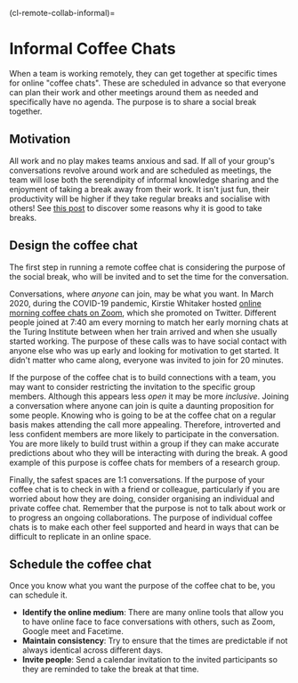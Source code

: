 (cl-remote-collab-informal)=
# Informal Coffee Chats

When a team is working remotely, they can get together at specific times for online "coffee chats".
These are scheduled in advance so that everyone can plan their work and other meetings around them as needed and specifically have no agenda.
The purpose is to share a social break together.

## Motivation

All work and no play makes teams anxious and sad.
If all of your group's conversations revolve around work and are scheduled as meetings, the team will lose both the serendipity of informal knowledge sharing and the enjoyment of taking a break away from their work.
It isn't just fun, their productivity will be higher if they take regular breaks and socialise with others! See [this post](https://buffer.com/resources/science-taking-breaks-at-work/) to discover some reasons why it is good to take breaks.

## Design the coffee chat

The first step in running a remote coffee chat is considering the purpose of the social break, who will be invited and to set the time for the conversation.

Conversations, where *anyone* can join, may be what you want.
In March 2020, during the COVID-19 pandemic, Kirstie Whitaker hosted [online morning coffee chats on Zoom](https://twitter.com/kirstie_j/status/1239455513080926208?s=20), which she promoted on Twitter.
Different people joined at 7:40 am every morning to match her early morning chats at the Turing Institute between when her train arrived and when she usually started working.
The purpose of these calls was to have social contact with anyone else who was up early and looking for motivation to get started.
It didn't matter who came along, everyone was invited to join for 20 minutes.

If the purpose of the coffee chat is to build connections with a team, you may want to consider restricting the invitation to the specific group members.
Although this appears less *open* it may be more *inclusive*.
Joining a conversation where anyone can join is quite a daunting proposition for some people.
Knowing who is going to be at the coffee chat on a regular basis makes attending the call more appealing. Therefore, introverted and less confident members are more likely to participate in the conversation.
You are more likely to build trust within a group if they can make accurate predictions about who they will be interacting with during the break.
A good example of this purpose is coffee chats for members of a research group.

Finally, the safest spaces are 1:1 conversations.
If the purpose of your coffee chat is to check in with a friend or colleague, particularly if you are worried about how they are doing, consider organising an individual and private coffee chat.
Remember that the purpose is not to talk about work or to progress an ongoing collaborations.
The purpose of individual coffee chats is to make each other feel supported and heard in ways that can be difficult to replicate in an online space.

## Schedule the coffee chat

Once you know what you want the purpose of the coffee chat to be, you can schedule it.

- **Identify the online medium**: There are many online tools that allow you to have online face to face conversations with others, such as Zoom, Google meet and Facetime.
- **Maintain consistency**: Try to ensure that the times are predictable if not always identical across different days.
- **Invite people**: Send a calendar invitation to the invited participants so they are reminded to take the break at that time.
